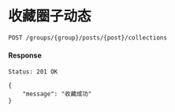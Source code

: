# 收藏圈子动态

```
POST /groups/{group}/posts/{post}/collections
```



#### Response

```
Status: 201 OK
```
```json5
{
    "message": "收藏成功"
}
```
